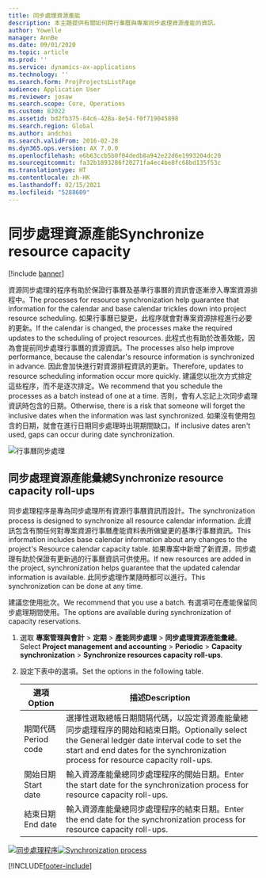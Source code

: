 ```yaml
---
title: 同步處理資源產能
description: 本主題提供有關如何跨行事曆與專案同步處理資源產能的資訊。
author: Yowelle
manager: AnnBe
ms.date: 09/01/2020
ms.topic: article
ms.prod: ''
ms.service: dynamics-ax-applications
ms.technology: ''
ms.search.form: ProjProjectsListPage
audience: Application User
ms.reviewer: josaw
ms.search.scope: Core, Operations
ms.custom: 82022
ms.assetid: bd2fb375-84c6-428a-8e54-f0f719045898
ms.search.region: Global
ms.author: andchoi
ms.search.validFrom: 2016-02-28
ms.dyn365.ops.version: AX 7.0.0
ms.openlocfilehash: e6b63ccb5b0f04dedb8a942e22d6e1993204dc20
ms.sourcegitcommit: fa32b1893286f20271fa4ec4be8fc68bd135f53c
ms.translationtype: HT
ms.contentlocale: zh-HK
ms.lasthandoff: 02/15/2021
ms.locfileid: "5288609"
---
```

# <a name="synchronize-resource-capacity"></a><span data-ttu-id="8c1ac-103">同步處理資源產能</span><span class="sxs-lookup"><span data-stu-id="8c1ac-103">Synchronize resource capacity</span></span>

[!include [banner](../includes/banner.md)]

<span data-ttu-id="8c1ac-104">資源同步處理的程序有助於保證行事曆及基準行事曆的資訊會逐漸滲入專案資源排程中。</span><span class="sxs-lookup"><span data-stu-id="8c1ac-104">The processes for resource synchronization help guarantee that information for the calendar and base calendar trickles down into project resource scheduling.</span></span> <span data-ttu-id="8c1ac-105">如果行事曆已變更，此程序就會對專案資源排程進行必要的更新。</span><span class="sxs-lookup"><span data-stu-id="8c1ac-105">If the calendar is changed, the processes make the required updates to the scheduling of project resources.</span></span> <span data-ttu-id="8c1ac-106">此程式也有助於改善效能，因為會提前同步處理行事曆的資源資訊。</span><span class="sxs-lookup"><span data-stu-id="8c1ac-106">The processes also help improve performance, because the calendar's resource information is synchronized in advance.</span></span> <span data-ttu-id="8c1ac-107">因此會加快進行對資源排程資訊的更新。</span><span class="sxs-lookup"><span data-stu-id="8c1ac-107">Therefore, updates to resource scheduling information occur more quickly.</span></span> <span data-ttu-id="8c1ac-108">建議您以批次方式排定這些程序，而不是逐次排定。</span><span class="sxs-lookup"><span data-stu-id="8c1ac-108">We recommend that you schedule the processes as a batch instead of one at a time.</span></span> <span data-ttu-id="8c1ac-109">否則，會有人忘記上次同步處理資訊時包含的日期。</span><span class="sxs-lookup"><span data-stu-id="8c1ac-109">Otherwise, there is a risk that someone will forget the inclusive dates when the information was last synchronized.</span></span> <span data-ttu-id="8c1ac-110">如果沒有使用包含的日期，就會在進行日期同步處理時出現期間缺口。</span><span class="sxs-lookup"><span data-stu-id="8c1ac-110">If inclusive dates aren't used, gaps can occur during date synchronization.</span></span>

![行事曆同步處理](./media/projectresourcing04-1024x471.jpg)

## <a name="synchronize-resource-capacity-roll-ups"></a><span data-ttu-id="8c1ac-112">同步處理資源產能彙總</span><span class="sxs-lookup"><span data-stu-id="8c1ac-112">Synchronize resource capacity roll-ups</span></span>

<span data-ttu-id="8c1ac-113">同步處理程序是專為同步處理所有資源行事曆資訊而設計。</span><span class="sxs-lookup"><span data-stu-id="8c1ac-113">The synchronization process is designed to synchronize all resource calendar information.</span></span> <span data-ttu-id="8c1ac-114">此資訊包含有關任何對專案資源行事曆產能資料表所做變更的基準行事曆資訊。</span><span class="sxs-lookup"><span data-stu-id="8c1ac-114">This information includes base calendar information about any changes to the project's Resource calendar capacity table.</span></span> <span data-ttu-id="8c1ac-115">如果專案中新增了新資源，同步處理有助於保證有更新過的行事曆資訊可供使用。</span><span class="sxs-lookup"><span data-stu-id="8c1ac-115">If new resources are added in the project, synchronization helps guarantee that the updated calendar information is available.</span></span> <span data-ttu-id="8c1ac-116">此同步處理作業隨時都可以進行。</span><span class="sxs-lookup"><span data-stu-id="8c1ac-116">This synchronization can be done at any time.</span></span>

<span data-ttu-id="8c1ac-117">建議您使用批次。</span><span class="sxs-lookup"><span data-stu-id="8c1ac-117">We recommend that you use a batch.</span></span> <span data-ttu-id="8c1ac-118">有選項可在產能保留同步處理期間使用。</span><span class="sxs-lookup"><span data-stu-id="8c1ac-118">The options are available during synchronization of capacity reservations.</span></span>

1. <span data-ttu-id="8c1ac-119">選取 **專案管理與會計** &gt; **定期** &gt; **產能同步處理** &gt; **同步處理資源產能彙總**。</span><span class="sxs-lookup"><span data-stu-id="8c1ac-119">Select **Project management and accounting** &gt; **Periodic** &gt; **Capacity synchronization** &gt; **Synchronize resources capacity roll-ups**.</span></span>
2. <span data-ttu-id="8c1ac-120">設定下表中的選項。</span><span class="sxs-lookup"><span data-stu-id="8c1ac-120">Set the options in the following table.</span></span>

    | <span data-ttu-id="8c1ac-121">選項</span><span class="sxs-lookup"><span data-stu-id="8c1ac-121">Option</span></span>      | <span data-ttu-id="8c1ac-122">描述</span><span class="sxs-lookup"><span data-stu-id="8c1ac-122">Description</span></span> |
    |-------------|-------------|
    | <span data-ttu-id="8c1ac-123">期間代碼</span><span class="sxs-lookup"><span data-stu-id="8c1ac-123">Period code</span></span> | <span data-ttu-id="8c1ac-124">選擇性選取總帳日期間隔代碼，以設定資源產能彙總同步處理程序的開始和結束日期。</span><span class="sxs-lookup"><span data-stu-id="8c1ac-124">Optionally select the General ledger date interval code to set the start and end dates for the synchronization process for resource capacity roll-ups.</span></span> |
    | <span data-ttu-id="8c1ac-125">開始日期</span><span class="sxs-lookup"><span data-stu-id="8c1ac-125">Start date</span></span>  | <span data-ttu-id="8c1ac-126">輸入資源產能彙總同步處理程序的開始日期。</span><span class="sxs-lookup"><span data-stu-id="8c1ac-126">Enter the start date for the synchronization process for resource capacity roll-ups.</span></span> |
    | <span data-ttu-id="8c1ac-127">結束日期</span><span class="sxs-lookup"><span data-stu-id="8c1ac-127">End date</span></span>    | <span data-ttu-id="8c1ac-128">輸入資源產能彙總同步處理程序的結束日期。</span><span class="sxs-lookup"><span data-stu-id="8c1ac-128">Enter the end date for the synchronization process for resource capacity roll-ups.</span></span> |

<span data-ttu-id="8c1ac-129">[![同步處理程序](./media/projectresourcing09.jpg)](./media/projectresourcing09.jpg)</span><span class="sxs-lookup"><span data-stu-id="8c1ac-129">[![Synchronization process](./media/projectresourcing09.jpg)](./media/projectresourcing09.jpg)</span></span>


[!INCLUDE[footer-include](../includes/footer-banner.md)]